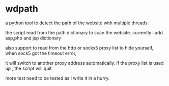wdpath
======

 a python tool to detect the path of the website with multiple threads

 the script read from the path dictionary to scan the website. currently i add asp,php and jsp dictionary

 also support to read from the http or socks5 proxy list to hide yourself, when sock5 got the timeout error, 
 
 it will switch to another proxy address automatically. if the proxy list is used up , the script will quit 
 
 

 more test need to be tested as i write it in a hurry.
 
